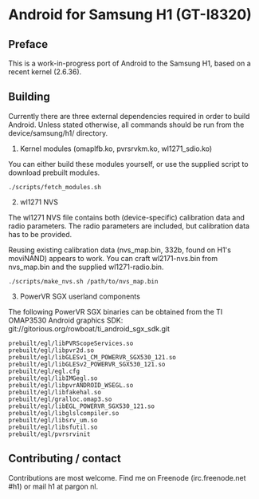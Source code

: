 Android for Samsung H1 (GT-I8320)
=================================

Preface
-------

This is a work-in-progress port of Android to the Samsung H1, based on a recent kernel (2.6.36).

Building
--------

Currently there are three external dependencies required in order to build Android. Unless stated otherwise, all commands should be run from the device/samsung/h1/ directory.

1. Kernel modules (omaplfb.ko, pvrsrvkm.ko, wl1271_sdio.ko)

You can either build these modules yourself, or use the supplied script to download prebuilt modules.

    ./scripts/fetch_modules.sh

2. wl1271 NVS

The wl1271 NVS file contains both (device-specific) calibration data and radio parameters. The radio parameters are included, but calibration data has to be provided.

Reusing existing calibration data (nvs_map.bin, 332b, found on H1's moviNAND) appears to work. You can craft wl2171-nvs.bin from nvs_map.bin and the supplied wl1271-radio.bin.

    ./scripts/make_nvs.sh /path/to/nvs_map.bin

3. PowerVR SGX userland components

The following PowerVR SGX binaries can be obtained from the TI OMAP3530 Android graphics SDK: git://gitorious.org/rowboat/ti_android_sgx_sdk.git

    prebuilt/egl/libPVRScopeServices.so
    prebuilt/egl/libpvr2d.so
    prebuilt/egl/libGLESv1_CM_POWERVR_SGX530_121.so
    prebuilt/egl/libGLESv2_POWERVR_SGX530_121.so
    prebuilt/egl/egl.cfg
    prebuilt/egl/libIMGegl.so
    prebuilt/egl/libpvrANDROID_WSEGL.so
    prebuilt/egl/libfakehal.so
    prebuilt/egl/gralloc.omap3.so
    prebuilt/egl/libEGL_POWERVR_SGX530_121.so
    prebuilt/egl/libglslcompiler.so
    prebuilt/egl/libsrv_um.so
    prebuilt/egl/libsfutil.so
    prebuilt/egl/pvrsrvinit

Contributing / contact
----------------------

Contributions are most welcome. Find me on Freenode (irc.freenode.net #h1) or mail h1 at pargon nl.
